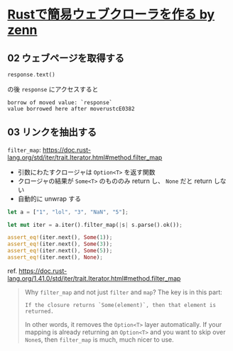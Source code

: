 [Rustで簡易ウェブクローラを作る by zenn](https://zenn.dev/shotaro_tsuji/books/32df27b4cc54df4fa7a5)
===

## 02 ウェブページを取得する

```rust
response.text()
```

の後 `response` にアクセスすると

```
borrow of moved value: `response`
value borrowed here after moverustcE0382
```


## 03 リンクを抽出する

`filter_map`: https://doc.rust-lang.org/std/iter/trait.Iterator.html#method.filter_map

- 引数にわたすクロージャは `Option<T>` を返す関数
- クロージャの結果が `Some<T>` のもののみ return し、 `None` だと return しない
- 自動的に unwrap する

```rust
let a = ["1", "lol", "3", "NaN", "5"];

let mut iter = a.iter().filter_map(|s| s.parse().ok());

assert_eq!(iter.next(), Some(1));
assert_eq!(iter.next(), Some(3));
assert_eq!(iter.next(), Some(5));
assert_eq!(iter.next(), None);
```

ref. https://doc.rust-lang.org/1.41.0/std/iter/trait.Iterator.html#method.filter_map

> Why `filter_map` and not just `filter` and `map`? The key is in this part:
> 
>     If the closure returns `Some(element)`, then that element is returned.
> 
> In other words, it removes the `Option<T>` layer automatically. If your mapping is already returning an `Option<T>` and you want to skip over `None`s, then `filter_map` is much, much nicer to use.

